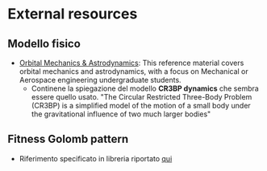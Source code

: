 # External resources

## Modello fisico
* [Orbital Mechanics & Astrodynamics](https://orbital-mechanics.space): This reference material covers orbital mechanics and astrodynamics, with a focus on Mechanical or Aerospace engineering undergraduate students.
  * Continene la spiegazione del modello **CR3BP dynamics** che sembra essere quello usato. "The Circular Restricted Three-Body Problem (CR3BP) is a simplified model of the motion of a small body under the gravitational influence of two much larger bodies"
## Fitness Golomb pattern
- Riferimento specificato in libreria riportato [qui](https://ieeexplore.ieee.org/stamp/stamp.jsp?tp=&arnumber=9815260)